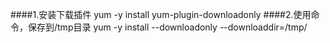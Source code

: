 ####1.安装下载插件
yum -y install yum-plugin-downloadonly
####2.使用命令，保存到/tmp目录
yum -y install --downloadonly --downloaddir=/tmp/
